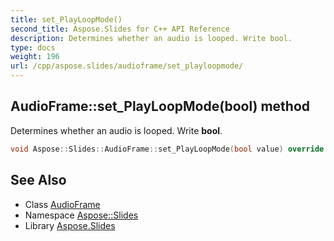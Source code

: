 ```yaml
---
title: set_PlayLoopMode()
second_title: Aspose.Slides for C++ API Reference
description: Determines whether an audio is looped. Write bool.
type: docs
weight: 196
url: /cpp/aspose.slides/audioframe/set_playloopmode/
---
```

## AudioFrame::set_PlayLoopMode(bool) method


Determines whether an audio is looped. Write **bool**.

```cpp
void Aspose::Slides::AudioFrame::set_PlayLoopMode(bool value) override
```

## See Also

* Class [AudioFrame](./)
* Namespace [Aspose::Slides](../)
* Library [Aspose.Slides](../../)